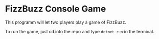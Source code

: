# FizzBuzz Console Game

This programm will let two players play a game of FizzBuzz.

To run the game, just cd into the repo and type `dotnet run` in the terminal.
